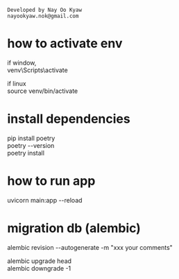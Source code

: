     Developed by Nay Oo Kyaw
    nayookyaw.nok@gmail.com

# how to activate env
if window, <br>
venv\Scripts\activate <br>

if linux <br>
source venv/bin/activate <br>

# install dependencies
pip install poetry <br>
poetry --version <br>
poetry install <br>

# how to run app
uvicorn main:app --reload <br>

# migration db (alembic)
alembic revision --autogenerate -m "xxx your comments" <br>

alembic upgrade head <br>
alembic downgrade -1 <br>